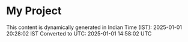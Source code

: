 # My Project

This content is dynamically generated in Indian Time (IST): 2025-01-01 20:28:02 IST
Converted to UTC: 2025-01-01 14:58:02 UTC
